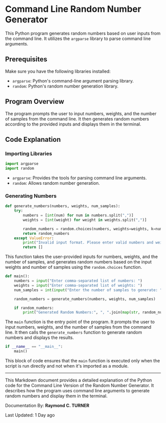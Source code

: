 
# Command Line Random Number Generator

This Python program generates random numbers based on user inputs from the command line. It utilizes the `argparse` library to parse command line arguments.

## Prerequisites

Make sure you have the following libraries installed:

- `argparse`: Python's command-line argument parsing library.
- `random`: Python's random number generation library.

## Program Overview

The program prompts the user to input numbers, weights, and the number of samples from the command line. It then generates random numbers according to the provided inputs and displays them in the terminal.

## Code Explanation

### Importing Libraries

```python
import argparse
import random
```

- `argparse`: Provides the tools for parsing command line arguments.
- `random`: Allows random number generation.

### Generating Numbers

```python
def generate_numbers(numbers, weights, num_samples):
    try:
        numbers = [int(num) for num in numbers.split(",")]
        weights = [int(weight) for weight in weights.split(",")]

        random_numbers = random.choices(numbers, weights=weights, k=num_samples)
        return random_numbers
    except ValueError:
        print("Invalid input format. Please enter valid numbers and weights.")
        return []
```

This function takes the user-provided inputs for numbers, weights, and the number of samples, and generates random numbers based on the input weights and number of samples using the `random.choices` function.

```python
def main():
    numbers = input("Enter comma-separated list of numbers: ")
    weights = input("Enter comma-separated list of weights: ")
    num_samples = int(input("Enter the number of samples to generate: "))

    random_numbers = generate_numbers(numbers, weights, num_samples)

    if random_numbers:
        print("Generated Random Numbers:", ", ".join(map(str, random_numbers)))
```

The `main` function is the entry point of the program. It prompts the user to input numbers, weights, and the number of samples from the command line. It then calls the `generate_numbers` function to generate random numbers and displays the results.

```python
if __name__ == "__main__":
    main()
```

This block of code ensures that the `main` function is executed only when the script is run directly and not when it's imported as a module.

---

This Markdown document provides a detailed explanation of the Python code for the Command Line Version of the Random Number Generator. It describes how the program uses command line arguments to generate random numbers and display them in the terminal.


Documentation By: **Raymond C. TURNER**

Last Updated: 1 Day ago